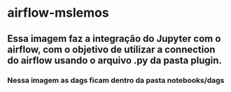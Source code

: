 # airflow-mslemos

## Essa imagem faz a integração do Jupyter com o airflow, com o objetivo de utilizar a connection do airflow usando o arquivo .py da pasta plugin.

### Nessa imagem as dags ficam dentro da pasta notebooks/dags